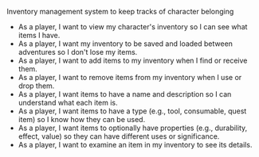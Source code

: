 Inventory management system to keep tracks of character belonging

- As a player, I want to view my character's inventory so I can see what items I have.
- As a player, I want my inventory to be saved and loaded between adventures so I don't lose my items.
- As a player, I want to add items to my inventory when I find or receive them.
- As a player, I want to remove items from my inventory when I use or drop them.
- As a player, I want items to have a name and description so I can understand what each item is.
- As a player, I want items to have a type (e.g., tool, consumable, quest item) so I know how they can be used.
- As a player, I want items to optionally have properties (e.g., durability, effect, value) so they can have different uses or significance.
- As a player, I want to examine an item in my inventory to see its details.
